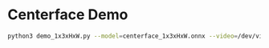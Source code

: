 # Centerface Demo

```bash
python3 demo_1x3xHxW.py --model=centerface_1x3xHxW.onnx --video=/dev/video0
```
